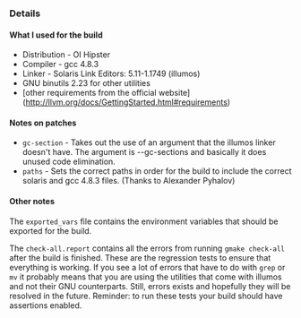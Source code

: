 ### Details

#### What I used for the build
* Distribution - OI Hipster
* Compiler - gcc 4.8.3
* Linker - Solaris Link Editors: 5.11-1.1749 (illumos)
* GNU binutils 2.23 for other utilities
* [other requirements from the official website] (http://llvm.org/docs/GettingStarted.html#requirements)

#### Notes on patches
* `gc-section` - Takes out the use of an argument
		that the illumos linker doesn't have. The argument
		is --gc-sections and basically it does unused code
		elimination.
* `paths` - Sets the correct paths in order for the
		build to include the correct solaris and gcc
		4.8.3 files. (Thanks to Alexander Pyhalov)

#### Other notes

The `exported_vars` file contains the environment
variables that should be exported for the build.

The `check-all.report` contains all the errors
from running `gmake check-all` after the build is
finished. These are the regression tests to ensure
that everything is working. If you see a lot of errors
that have to do with `grep` or `mv` it probably
means that you are using the utilities that come
with illumos and not their GNU counterparts. Still,
errors exists and hopefully they will be resolved
in the future. Reminder: to run these tests your
build should have assertions enabled.
